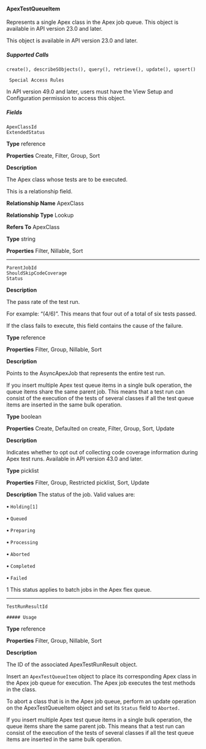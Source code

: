 #### ApexTestQueueItem

Represents a single Apex class in the Apex job queue. This object is available in API version 23.0 and later.

This object is available in API version 23.0 and later.

##### Supported Calls
```
create(), describeSObjects(), query(), retrieve(), update(), upsert()

 Special Access Rules

```
In API version 49.0 and later, users must have the View Setup and Configuration permission to access this object.

##### Fields

```
ApexClassId
ExtendedStatus

```

**Type**
reference

**Properties**
Create, Filter, Group, Sort

**Description**

The Apex class whose tests are to be executed.

This is a relationship field.

**Relationship Name**
ApexClass

**Relationship Type**
Lookup

**Refers To**
ApexClass

**Type**
string

**Properties**
Filter, Nillable, Sort


-----

```
ParentJobId
ShouldSkipCodeCoverage
Status

```

**Description**

The pass rate of the test run.

For example: “(4/6)”. This means that four out of a total of six tests passed.

If the class fails to execute, this field contains the cause of the failure.

**Type**
reference

**Properties**
Filter, Group, Nillable, Sort

**Description**

Points to the AsyncApexJob that represents the entire test run.

If you insert multiple Apex test queue items in a single bulk operation, the queue
items share the same parent job. This means that a test run can consist of the
execution of the tests of several classes if all the test queue items are inserted in
the same bulk operation.

**Type**
boolean

**Properties**
Create, Defaulted on create, Filter, Group, Sort, Update

**Description**

Indicates whether to opt out of collecting code coverage information during
Apex test runs. Available in API version 43.0 and later.

**Type**
picklist

**Properties**
Filter, Group, Restricted picklist, Sort, Update

**Description**
The status of the job. Valid values are:

**•** `Holding[1]`

**•** `Queued`

**•** `Preparing`

**•** `Processing`

**•** `Aborted`

**•** `Completed`

**•** `Failed`

1 This status applies to batch jobs in the Apex flex queue.


-----

```
TestRunResultId

##### Usage

```

**Type**
reference

**Properties**
Filter, Group, Nillable, Sort

**Description**

The ID of the associated ApexTestRunResult object.


Insert an `ApexTestQueueItem` object to place its corresponding Apex class in the Apex job queue for execution. The Apex job
executes the test methods in the class.

To abort a class that is in the Apex job queue, perform an update operation on the ApexTestQueueItem object and set its `Status`
field to `Aborted.`

If you insert multiple Apex test queue items in a single bulk operation, the queue items share the same parent job. This means that a
test run can consist of the execution of the tests of several classes if all the test queue items are inserted in the same bulk operation.
